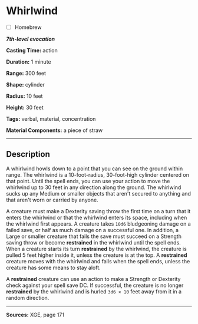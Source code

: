 # Whirlwind

- [ ] Homebrew

***7th-level evocation***

**Casting Time:** action

**Duration:** 1 minute

**Range:** 300 feet

**Shape:** cylinder

**Radius:** 10 feet

**Height:** 30 feet

**Tags:** verbal, material, concentration

**Material Components:** a piece of straw

---

## Description
A whirlwind howls down to a point that you can see on the ground within range.
The whirlwind is a 10-foot-radius, 30-foot-high cylinder centered on that point.
Until the spell ends, you can use your action to move the whirlwind up to 30 feet in any direction along the ground.
The whirlwind sucks up any Medium or smaller objects that aren't secured to anything and that aren't worn or carried by anyone.

A creature must make a Dexterity saving throw the first time on a turn that it enters the whirlwind or that the whirlwind enters its space, including when the whirlwind first appears.
A creature takes `10d6` bludgeoning damage on a failed save, or half as much damage on a successful one.
In addition, a Large or smaller creature that fails the save must succeed on a Strength saving throw or become **restrained** in the whirlwind until the spell ends.
When a creature starts its turn **restrained** by the whirlwind, the creature is pulled 5 feet higher inside it, unless the creature is at the top.
A **restrained** creature moves with the whirlwind and falls when the spell ends, unless the creature has some means to stay aloft.

A **restrained** creature can use an action to make a Strength or Dexterity check against your spell save DC.
If successful, the creature is no longer **restrained** by the whirlwind and is hurled `3d6 × 10` feet away from it in a random direction.

---

**Sources:** XGE, page 171
